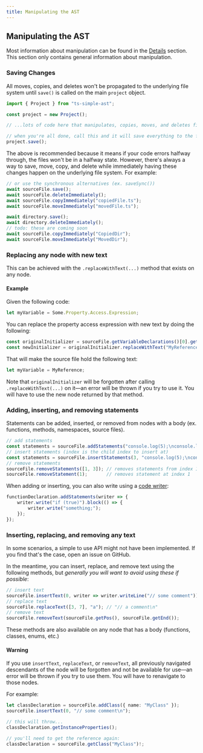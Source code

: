 ```yaml
---
title: Manipulating the AST
---
```


## Manipulating the AST

Most information about manipulation can be found in the [Details](../details) section. This section only contains general information about manipulation.

### Saving Changes

All moves, copies, and deletes won't be propagated to the underlying file system until `save()` is called on the main `project` object.

```ts
import { Project } from "ts-simple-ast";

const project = new Project();

// ...lots of code here that manipulates, copies, moves, and deletes files...

// when you're all done, call this and it will save everything to the file system
project.save();
```

The above is recommended because it means if your code errors halfway through, the files won't be in a halfway state. However, there's always a way to save, move, copy, and delete while immediately having these changes happen on the underlying file system. For example:

```ts
// or use the synchronous alternatives (ex. saveSync())
await sourceFile.save();
await sourceFile.deleteImmediately();
await sourceFile.copyImmediately("copiedFile.ts");
await sourceFile.moveImmediately("movedFile.ts");

await directory.save();
await directory.deleteImmediately();
// todo: these are coming soon
await sourceFile.copyImmediately("CopiedDir");
await sourceFile.moveImmediately("MovedDir");
```

### Replacing any node with new text

This can be achieved with the `.replaceWithText(...)` method that exists on any node.

#### Example

Given the following code:

```ts setup: let Some: any;
let myVariable = Some.Property.Access.Expression;
```

You can replace the property access expression with new text by doing the following:

```ts
const originalInitializer = sourceFile.getVariableDeclarations()[0].getInitializerOrThrow();
const newInitializer = originalInitializer.replaceWithText("MyReference");
```

That will make the source file hold the following text:

```ts setup: let MyReference: any;
let myVariable = MyReference;
```

Note that `originalInitializer` will be forgotten after calling `.replaceWithText(...)` on it—an error will be thrown if you try to use it.
You will have to use the new node returned by that method.

### Adding, inserting, and removing statements

Statements can be added, inserted, or removed from nodes with a body (ex. functions, methods, namespaces, source files).

```ts
// add statements
const statements = sourceFile.addStatements("console.log(5);\nconsole.log(6);");
// insert statements (index is the child index to insert at)
const statements = sourceFile.insertStatements(3, "console.log(5);\nconsole.log(6);");
// remove statements
sourceFile.removeStatements([1, 3]); // removes statements from index 1 to 3
sourceFile.removeStatement(1);       // removes statement at index 1
```

When adding or inserting, you can also write using a [code writer](code-writer):

```ts
functionDeclaration.addStatements(writer => {
    writer.write("if (true)").block(() => {
        writer.write("something;");
    });
});
```

### Inserting, replacing, and removing any text

In some scenarios, a simple to use API might not have been implemented. If you find that's the case, open an issue on GitHub.

In the meantime, you can insert, replace, and remove text using the following methods, but *generally you will want to avoid using these if possible*:

```ts
// insert text
sourceFile.insertText(0, writer => writer.writeLine("// some comment")); // or provide a string
// replace text
sourceFile.replaceText([3, 7], "a"); // "// a comment\n"
// remove text
sourceFile.removeText(sourceFile.getPos(), sourceFile.getEnd());
```

These methods are also available on any node that has a body (functions, classes, enums, etc.)

#### **Warning**

If you use `insertText`, `replaceText`, or `removeText`, all previously navigated descendants of the node will be forgotten and not be available for use—an error will be thrown
if you try to use them. You will have to renavigate to those nodes.

For example:

```ts
let classDeclaration = sourceFile.addClass({ name: "MyClass" });
sourceFile.insertText(0, "// some comment\n");

// this will throw...
classDeclaration.getInstanceProperties();

// you'll need to get the reference again:
classDeclaration = sourceFile.getClass("MyClass")!;
```
